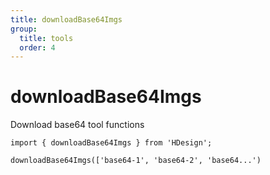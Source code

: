 ```yaml
---
title: downloadBase64Imgs
group:
  title: tools
  order: 4
---
```


# downloadBase64Imgs

Download base64 tool functions

```tsx ｜ pure
import { downloadBase64Imgs } from 'HDesign';

downloadBase64Imgs(['base64-1', 'base64-2', 'base64...')
```
